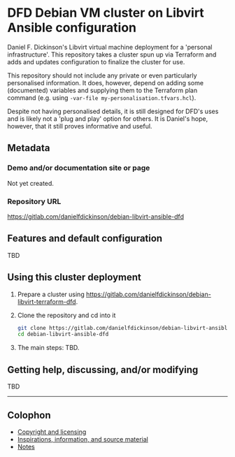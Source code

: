 # DFD Debian VM cluster on Libvirt Ansible configuration

Daniel F. Dickinson's Libvirt virtual machine deployment for a 'personal
infrastructure'. This repository takes a cluster spun up via Terraform and adds
and updates configuration to finalize the cluster for use.

This repository should not include any private or even particularly personalised
information. It does, however, depend on adding some (documented) variables and
supplying them to the Terraform plan command (e.g. using
`-var-file my-personalisation.tfvars.hcl`).

Despite not having personalised details, it is still designed for DFD's uses and
is likely not a 'plug and play' option for others. It is Daniel's hope, however,
that it still proves informative and useful.

## Metadata

### Demo and/or documentation site or page

Not yet created.

### Repository URL

<https://gitlab.com/danielfdickinson/debian-libvirt-ansible-dfd>

## Features and default configuration

TBD

## Using this cluster deployment

1. Prepare a cluster using
<https://gitlab.com/danielfdickinson/debian-libvirt-terraform-dfd>.
2. Clone the repository and cd into it

	```bash
	git clone https://gitlab.com/danielfdickinson/debian-libvirt-ansible-dfd
	cd debian-libvirt-ansible-dfd
	```

3. The main steps: TBD.

## Getting help, discussing, and/or modifying

TBD

-------

## Colophon

* [Copyright and licensing](LICENSE)
* [Inspirations, information, and source material](ACKNOWLEDGEMENTS.md)
* [Notes](README-NOTES.md)
